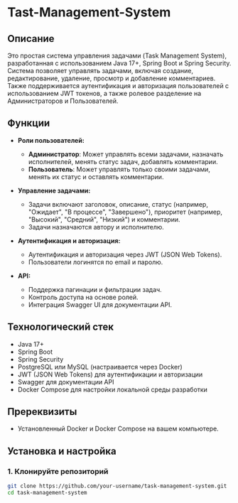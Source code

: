 # Tast-Management-System

## Описание

Это простая система управления задачами (Task Management System), разработанная с использованием Java 17+, Spring Boot и Spring Security. Система позволяет управлять задачами, включая создание, редактирование, удаление, просмотр и добавление комментариев. Также поддерживается аутентификация и авторизация пользователей с использованием JWT токенов, а также ролевое разделение на Администраторов и Пользователей.

## Функции

- **Роли пользователей:**
  - **Администратор**: Может управлять всеми задачами, назначать исполнителей, менять статус задач, добавлять комментарии.
  - **Пользователь**: Может управлять только своими задачами, менять их статус и оставлять комментарии.

- **Управление задачами:**
  - Задачи включают заголовок, описание, статус (например, "Ожидает", "В процессе", "Завершено"), приоритет (например, "Высокий", "Средний", "Низкий") и комментарии.
  - Задачи назначаются автору и исполнителю.

- **Аутентификация и авторизация:**
  - Аутентификация и авторизация через JWT (JSON Web Tokens).
  - Пользователи логинятся по email и паролю.

- **API:**
  - Поддержка пагинации и фильтрации задач.
  - Контроль доступа на основе ролей.
  - Интеграция Swagger UI для документации API.

## Технологический стек

- Java 17+
- Spring Boot
- Spring Security
- PostgreSQL или MySQL (настраивается через Docker)
- JWT (JSON Web Tokens) для аутентификации и авторизации
- Swagger для документации API
- Docker Compose для настройки локальной среды разработки

## Пререквизиты

- Установленный Docker и Docker Compose на вашем компьютере.

## Установка и настройка

### 1. Клонируйте репозиторий

```bash
git clone https://github.com/your-username/task-management-system.git
cd task-management-system
